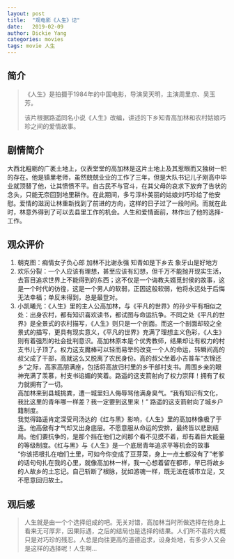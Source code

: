 ```yaml
---
layout: post
title:  "观电影《人生》记"
date:   2019-02-09
author: Dickie Yang
categories: movies
tags: movie 人生
---
```

## 简介
> 《人生》是拍摄于1984年的中国电影，导演吴天明，主演周里京、吴玉芳。
> 
> 该片根据路遥同名小说《人生》改编，讲述的下乡知青高加林和农村姑娘巧珍之间的爱情故事。

## 剧情简介

大西北粗粝的广袤土地上，仪表堂堂的高加林是这片土地上及其惹眼而又独树一帜的存在。他是镇里老师，虽然兢兢业业的工作了三年，但是大队书记儿子刚高中毕业就顶替了他，让其愤愤不平。自古民不与官斗，在其父母的哀求下放弃了告状的念头，只能无奈回到地里耕作。在此期间，多亏淳朴美丽的姑娘刘巧珍给了他安慰。爱情的滋润让林重新找到了前进的方向，这样的日子过了一段时间。而就在此时，林意外得到了可以去县里工作的机会。人生和爱情面前，林作出了他的选择-工作。

## 观众评价
1. 朝克图：痴情女子负心郎 加林不比谢永强 知青如是下乡去 象牙山是好地方
2. 欢乐分裂：一个人应该有理想，甚至应该有幻想，但千万不能抛开现实生活，去盲目追求世界上不能得到的东西；这不仅是一个诲教夫婿觅封侯的故事，这是一个时代的彷徨，这是一个男人的软弱，正因这般软弱，他将永远处于后悔无法幸福；单反未得到，总是最登对。
3. 小凯曦光：《人生》里的主人公高加林，与《平凡的世界》的孙少平有相似之处：出身农村，都有知识喜欢读书，都试图与命运抗争。不同之处《平凡的世界》是全景式的农村描写，《人生》则只是一个剖面。而这一个剖面却较之全景式的描写，更具有现实意义，《平凡的世界》充满了理想主义色彩，《人生》则有着强烈的社会批判意识。高加林原本是个优秀教师，结果却让有权力的村支书儿子顶了。权力这支魔棒可以轻而易举的改变一个人的命运，转瞬间高的叔父成了干部，高就这么又脱离了农民身份。高的叔父坐着小吉普车“衣锦还乡”之际，高家高朋满座，包括将高放归村里的乡干部村支书。周围乡亲的眼神充满了羡慕，村支书谄媚的笑着。路遥的这支箭射向了权力崇拜！拥有了权力就拥有了一切。  
高加林来到县城挑粪，遭一城里妇人侮辱骂他满身臭气。“我有知识有文化，我比这里的青年哪一样差？我一定要到这里来！” 路遥的这支箭射向了城乡户籍制度。  
我觉得路遥肯定深受司汤达的《红与黑》影响，《人生》里的高加林像极了于连。他高傲有才气却又出身底层。不愿意服从命运的安排，最终皆以悲剧结局。他们要抗争的，是那个挡在他们之间那个看不见摸不着，却有着巨大能量的等级制度。《红与黑》与《人生》是一个底层青年追求平等机会的故事  
“你该把根扎在咱们土里，可如今你变成了豆芽菜，身上一点土都没有了”老爹的话句句扎在我的心里，就像高加林一样，我一心想着留在都市，早已将故乡的人故乡的土忘记。自己斩断了根脉，犹如游魂一样，既无法在城市立足，又不愿意回归故土。

## 观后感
> 人生就是由一个个选择组成的吧。无关对错，高加林当时所做选择在他身上看来无可厚非，因果际遇，之后的结局也是选择的结果。人们所不喜的大概只是对巧珍的残忍。人总是向往更高的道德追求，设身处地，有多少人又会是这样的选择呢！人生啊...